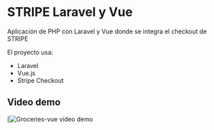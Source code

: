 # STRIPE Laravel y Vue
 
Aplicación de PHP con Laravel y Vue donde se integra el checkout de STRIPE

El proyecto usa:

- Laravel
- Vue.js
- Stripe Checkout

## Video demo

[![Groceries-vue video demo](https://github.com/oscarlira090/stripe-checkout-app)
